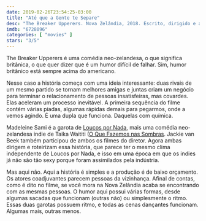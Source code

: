 ```yaml
---
date: 2019-02-26T23:54:25-03:00
title: "Até que a Gente te Separe"
desc: "The Breaker Upperers. Nova Zelândia, 2018. Escrito, dirigido e atuado por Madeleine Sami, Jackie van Beek. Também com James Rolleston e Rima Te Wiata."
imdb: "6728096"
categories: [ "movies" ]
stars: "3/5"
---
```

The Breaker Upperers é uma comédia neo-zelandesa, o que significa britânica, o que quer dizer que é um humor difícil de falhar. Sim, humor britânico está sempre acima do americano.

Nesse caso a história começa com uma ideia interessante: duas rivais de um mesmo partido se tornam melhores amigas e juntas criam um negócio para terminar o relacionamento de pessoas insatisfeiras, mas covardes. Elas aceleram um processo inevitável. A primeira sequência do filme contém várias piadas, algumas rápidas demais para pegarmos, onde a vemos agindo. É uma dupla que funciona. Daquelas com química.

Madeleine Sami é a garota de [Loucos por Nada](/loucos-por-nada), mais uma comédia neo-zelandesa indie de Taika Waititi ([O Que Fazemos nas Sombras](/(o-que-fazemos-nas-sombras)). Jackie van Beek também participou de ambos os filmes do diretor. Agora ambas dirigem e roteirizam essa história, que parece ter o mesmo clima independente de Loucos por Nada, e isso em uma época em que os indies já não são tão sexy porque foram assimilados pela indústria.

Mas aqui não. Aqui a história é simples e a produção é de baixo orçamento. Os atores coadjuvantes parecem pessoas da vizinhança. Afinal de contas, como é dito no filme, se você mora na Nova Zelândia acaba se encontrando com as mesmas pessoas. O humor aqui possui várias formas, desde algumas sacadas que funcionam (outras não) ou simplesmente o ritmo. Essas duas garotas possuem ritmo, e todas as cenas dançantes funcionam. Algumas mais, outras menos.
